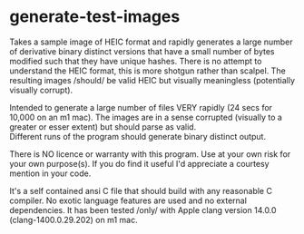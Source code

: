 # generate-test-images
Takes a sample image of HEIC format and rapidly generates a large number of derivative binary distinct versions that have a small number of bytes modified such that they have unique hashes. There is no attempt to understand the HEIC format, this is more shotgun rather than scalpel.  The resulting images /should/ be valid HEIC but visually meaningless (potentially visually corrupt). 

Intended to generate a large number of files VERY rapidly (24 secs for 10,000 on an m1 mac).  The images are in a sense corrupted (visually to a greater or esser extent) but should parse as valid.  
Different runs of the program should generate binary distinct output.  

There is NO licence or warranty with this program.  Use at your own risk for your own purpose(s).  If you do find it useful
I'd appreciate a courtesy mention in your code.  

It's a self contained ansi C file that should build with any reasonable C compiler.  No exotic language features are used and no external dependencies.  It has been tested /only/ with Apple clang version 14.0.0 (clang-1400.0.29.202) on m1 mac.  
